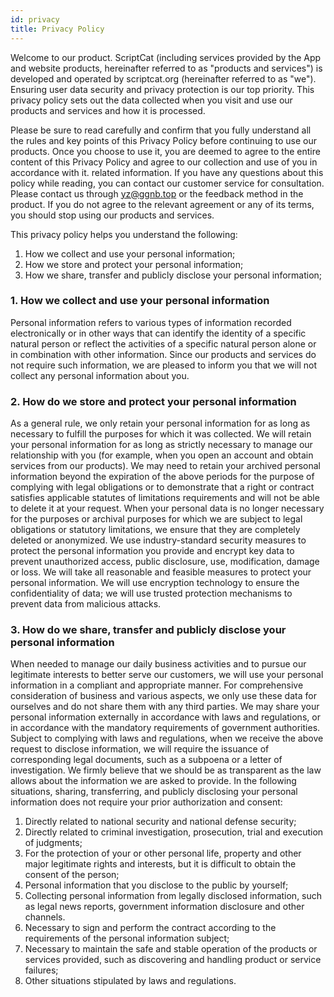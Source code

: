 ```yaml
---
id: privacy
title: Privacy Policy
---
```


Welcome to our product. ScriptCat (including services provided by the App and website products, hereinafter referred to as "products and services") is developed and operated by scriptcat.org (hereinafter referred to as "we"). Ensuring user data security and privacy protection is our top priority. This privacy policy sets out the data collected when you visit and use our products and services and how it is processed.

Please be sure to read carefully and confirm that you fully understand all the rules and key points of this Privacy Policy before continuing to use our products. Once you choose to use it, you are deemed to agree to the entire content of this Privacy Policy and agree to our collection and use of you in accordance with it. related information. If you have any questions about this policy while reading, you can contact our customer service for consultation. Please contact us through yz@ggnb.top or the feedback method in the product. If you do not agree to the relevant agreement or any of its terms, you should stop using our products and services.

This privacy policy helps you understand the following:

1. How we collect and use your personal information;
2. How we store and protect your personal information;
3. How we share, transfer and publicly disclose your personal information;

### 1. How we collect and use your personal information

Personal information refers to various types of information recorded electronically or in other ways that can identify the identity of a specific natural person or reflect the activities of a specific natural person alone or in combination with other information. Since our products and services do not require such information, we are pleased to inform you that we will not collect any personal information about you.

### 2. How do we store and protect your personal information

As a general rule, we only retain your personal information for as long as necessary to fulfill the purposes for which it was collected. We will retain your personal information for as long as strictly necessary to manage our relationship with you (for example, when you open an account and obtain services from our products). We may need to retain your archived personal information beyond the expiration of the above periods for the purpose of complying with legal obligations or to demonstrate that a right or contract satisfies applicable statutes of limitations requirements and will not be able to delete it at your request. When your personal data is no longer necessary for the purposes or archival purposes for which we are subject to legal obligations or statutory limitations, we ensure that they are completely deleted or anonymized.
We use industry-standard security measures to protect the personal information you provide and encrypt key data to prevent unauthorized access, public disclosure, use, modification, damage or loss. We will take all reasonable and feasible measures to protect your personal information. We will use encryption technology to ensure the confidentiality of data; we will use trusted protection mechanisms to prevent data from malicious attacks.

### 3. How do we share, transfer and publicly disclose your personal information

When needed to manage our daily business activities and to pursue our legitimate interests to better serve our customers, we will use your personal information in a compliant and appropriate manner. For comprehensive consideration of business and various aspects, we only use these data for ourselves and do not share them with any third parties.
We may share your personal information externally in accordance with laws and regulations, or in accordance with the mandatory requirements of government authorities. Subject to complying with laws and regulations, when we receive the above request to disclose information, we will require the issuance of corresponding legal documents, such as a subpoena or a letter of investigation. We firmly believe that we should be as transparent as the law allows about the information we are asked to provide.
In the following situations, sharing, transferring, and publicly disclosing your personal information does not require your prior authorization and consent:

1. Directly related to national security and national defense security;
2. Directly related to criminal investigation, prosecution, trial and execution of judgments;
3. For the protection of your or other personal life, property and other major legitimate rights and interests, but it is difficult to obtain the consent of the person;
4. Personal information that you disclose to the public by yourself;
5. Collecting personal information from legally disclosed information, such as legal news reports, government information disclosure and other channels.
6. Necessary to sign and perform the contract according to the requirements of the personal information subject;
7. Necessary to maintain the safe and stable operation of the products or services provided, such as discovering and handling product or service failures;
8. Other situations stipulated by laws and regulations.
